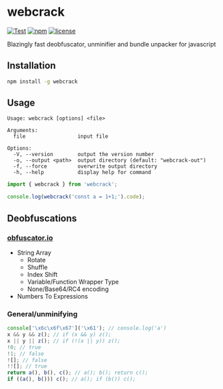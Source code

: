 # webcrack

[![Test](https://github.com/j4k0xb/webcrack/actions/workflows/test.yml/badge.svg)](https://github.com/j4k0xb/webcrack/actions/workflows/test.yml)
[![npm](https://img.shields.io/npm/v/webcrack)](https://www.npmjs.com/package/webcrack)
[![license](https://img.shields.io/github/license/j4k0xb/webcrack)](/LICENSE)

Blazingly fast deobfuscator, unminifier and bundle unpacker for javascript

## Installation

```sh
npm install -g webcrack
```

## Usage

```
Usage: webcrack [options] <file>

Arguments:
  file                 input file

Options:
  -V, --version        output the version number
  -o, --output <path>  output directory (default: "webcrack-out")
  -f, --force          overwrite output directory
  -h, --help           display help for command
```

```js
import { webcrack } from 'webcrack';

console.log(webcrack('const a = 1+1;').code);
```

## Deobfuscations

### [obfuscator.io](https://obfuscator.io)

- String Array
  - Rotate
  - Shuffle
  - Index Shift
  - Variable/Function Wrapper Type
  - None/Base64/RC4 encoding
- Numbers To Expressions

### General/unminifying

```js
console['\x6c\x6f\x67']('\x61'); // console.log('a')
x && y && z(); // if (x && y) z();
x || y || z(); // if (!(x || y)) z();
!0; // true
!1; // false
![]; // false
!![]; // true
return a(), b(), c(); // a(); b(); return c();
if ((a(), b())) c(); // a(); if (b()) c();
```
